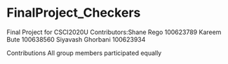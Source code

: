 # FinalProject_Checkers

Final Project for CSCI2020U
Contributors:Shane Rego 100623789
             Kareem Bute 100638560
             Siyavash Ghorbani 100623934

Contributions 
All group members participated equally 
